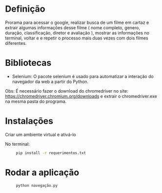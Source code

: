 # Definição

Prorama para acessar o google, realizar busca de um filme em cartaz e extrair algumas informações desse filme ( nome completo, genero, duração, classificação, diretor e avaliação ), mostrar as informações no terminal, voltar e e repetir o processo mais duas vezes com dois filmes diferentes.

# Bibliotecas

- Selenium: O pacote selenium é usado para automatizar a interação do navegador da web a partir do Python.

Obs: É necessário fazer o download do chromedriver no site: https://chromedriver.chromium.org/downloads e extrair o chromedriver.exe na mesma pasta do programa.

# Instalações

Criar um ambiente virtual e ativá-lo

No terminal:

```bash
     pip install -r requerimentos.txt
```

# Rodar a aplicação

```bash
     python navegação.py
```


